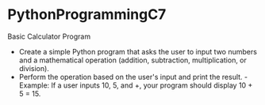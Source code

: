 # PythonProgrammingC7
Basic Calculator Program

- Create a simple Python program that asks the user to input two numbers and a mathematical operation (addition, subtraction, multiplication, or division).
- Perform the operation based on the user's input and print the result.
  -Example: If a user inputs 10, 5, and +, your program should display 10 + 5 = 15.

 
 
